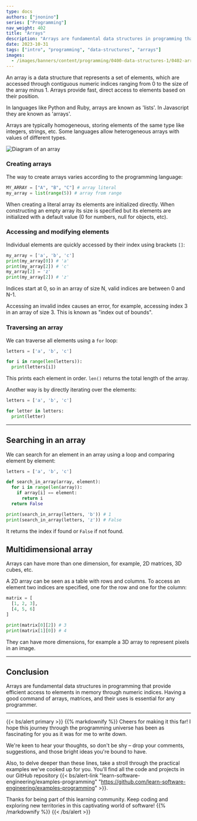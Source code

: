 ```yaml
---
type: docs
authors: ["jnonino"]
series: ["Programming"]
nav_weight: 402
title: "Arrays"
description: "Arrays are fundamental data structures in programming that allow storing and organizing collections of data of the same type. Mastering the use of arrays is essential for any programmer."
date: 2023-10-31
tags: ["intro", "programming", "data-structures", "arrays"]
images:
  - /images/banners/content/programming/0400-data-structures-1/0402-arrays.en.png
---
```


An array is a data structure that represents a set of elements, which are accessed through contiguous numeric indices ranging from 0 to the size of the array minus 1. Arrays provide fast, direct access to elements based on their position.

In languages like Python and Ruby, arrays are known as 'lists'. In Javascript they are known as 'arrays'.

Arrays are typically homogeneous, storing elements of the same type like integers, strings, etc. Some languages allow heterogeneous arrays with values of different types.

![Diagram of an array](/images/content/programming/0400-data-structures-1/diagram-arrays.jpeg)

### Creating arrays

The way to create arrays varies according to the programming language:

```python
MY_ARRAY = ["A", "B", "C"] # array literal
my_array = list(range(5)) # array from range
```

When creating a literal array its elements are initialized directly. When constructing an empty array its size is specified but its elements are initialized with a default value (0 for numbers, null for objects, etc).

### Accessing and modifying elements

Individual elements are quickly accessed by their index using brackets `[]`:

```python
my_array = ['a', 'b', 'c']
print(my_array[0]) # 'a'
print(my_array[2]) # 'c'
my_array[2] = 'z'
print(my_array[2]) # 'z'
```

Indices start at 0, so in an array of size N, valid indices are between 0 and N-1.

Accessing an invalid index causes an error, for example, accessing index 3 in an array of size 3. This is known as "index out of bounds".

### Traversing an array

We can traverse all elements using a `for` loop:

```python
letters = ['a', 'b', 'c']

for i in range(len(letters)):
  print(letters[i])
```

This prints each element in order. `len()` returns the total length of the array.

Another way is by directly iterating over the elements:

```python
letters = ['a', 'b', 'c']

for letter in letters:
  print(letter)
```

---

## Searching in an array

We can search for an element in an array using a loop and comparing element by element:

```python
letters = ['a', 'b', 'c']

def search_in_array(array, element):
  for i in range(len(array)):
    if array[i] == element:
      return i
  return False

print(search_in_array(letters, 'b')) # 1
print(search_in_array(letters, 'z')) # False
```

It returns the index if found or `False` if not found.

## Multidimensional array

Arrays can have more than one dimension, for example, 2D matrices, 3D cubes, etc.

A 2D array can be seen as a table with rows and columns. To access an element two indices are specified, one for the row and one for the column:

```python
matrix = [
  [1, 2, 3],
  [4, 5, 6]
]

print(matrix[0][2]) # 3
print(matrix[1][0]) # 4
```

They can have more dimensions, for example a 3D array to represent pixels in an image.

---

## Conclusion

Arrays are fundamental data structures in programming that provide efficient access to elements in memory through numeric indices. Having a good command of arrays, matrices, and their uses is essential for any programmer.

---

{{< bs/alert primary >}}
{{% markdownify %}}
Cheers for making it this far! I hope this journey through the programming universe has been as fascinating for you as it was for me to write down.

We're keen to hear your thoughts, so don't be shy – drop your comments, suggestions, and those bright ideas you're bound to have.

Also, to delve deeper than these lines, take a stroll through the practical examples we've cooked up for you. You'll find all the code and projects in our GitHub repository {{< bs/alert-link "learn-software-engineering/examples-programming" "https://github.com/learn-software-engineering/examples-programming" >}}.

Thanks for being part of this learning community. Keep coding and exploring new territories in this captivating world of software!
{{% /markdownify %}}
{{< /bs/alert >}}
